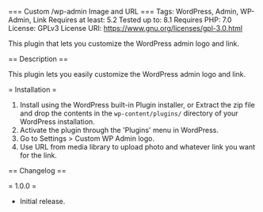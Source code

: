 === Custom /wp-admin Image and URL ===
Tags: WordPress, Admin, WP-Admin, Link
Requires at least: 5.2
Tested up to: 8.1
Requires PHP: 7.0
License: GPLv3
License URI: https://www.gnu.org/licenses/gpl-3.0.html

This plugin that lets you customize the WordPress admin logo and link.

== Description ==

This plugin lets you easily customize the WordPress admin logo and link.

= Installation =

1. Install using the WordPress built-in Plugin installer, or Extract the zip file and drop the contents in the `wp-content/plugins/` directory of your WordPress installation.
2. Activate the plugin through the 'Plugins' menu in WordPress.
3. Go to Settings > Custom WP Admin logo.
4. Use URL from media library to upload photo and whatever link you want for the link.


== Changelog ==

= 1.0.0 =
* Initial release.
